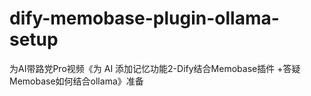 # dify-memobase-plugin-ollama-setup
为AI带路党Pro视频《为 AI 添加记忆功能2-Dify结合Memobase插件 +答疑Memobase如何结合ollama》准备
